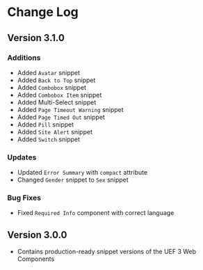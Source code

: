 # Change Log

## Version 3.1.0

### Additions

- Added `Avatar` snippet
- Added `Back to Top` snippet
- Added `Combobox` snippet
- Added `Combobox Item` snippet
- Added Multi-Select snippet
- Added `Page Timeout Warning` snippet
- Added `Page Timed Out` snippet
- Added `Pill` snippet
- Added `Site Alert` snippet
- Added `Switch` snippet

### Updates

- Updated `Error Summary` with `compact` attribute
- Changed `Gender` snippet to `Sex` snippet

### Bug Fixes

- Fixed `Required Info` component with correct language

## Version 3.0.0

- Contains production-ready snippet versions of the UEF 3 Web Components
